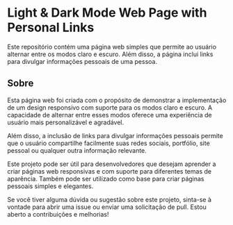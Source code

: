 # Light & Dark Mode Web Page with Personal Links

Este repositório contém uma página web simples que permite ao usuário alternar entre os modos claro e escuro. Além disso, a página inclui links para divulgar informações pessoais de uma pessoa.

## Sobre

Esta página web foi criada com o propósito de demonstrar a implementação de um design responsivo com suporte para os modos claro e escuro. A capacidade de alternar entre esses modos oferece uma experiência de usuário mais personalizável e agradável.

Além disso, a inclusão de links para divulgar informações pessoais permite que o usuário compartilhe facilmente suas redes sociais, portfólio, site pessoal ou qualquer outra informação relevante.

Este projeto pode ser útil para desenvolvedores que desejam aprender a criar páginas web responsivas e com suporte para diferentes temas de aparência. Também pode ser utilizado como base para criar páginas pessoais simples e elegantes.

Se você tiver alguma dúvida ou sugestão sobre este projeto, sinta-se à vontade para abrir uma issue ou enviar uma solicitação de pull. Estou aberto a contribuições e melhorias!
